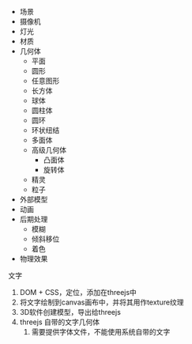 
+ 场景
+ 摄像机
+ 灯光
+ 材质
+ 几何体
	+ 平面
	+ 圆形
	+ 任意图形
	+ 长方体
	+ 球体
	+ 圆柱体
	+ 圆环
	+ 环状纽结
	+ 多面体
	+ 高级几何体
		+ 凸面体
		+ 旋转体
	+ 精灵
	+ 粒子
+ 外部模型
+ 动画
+ 后期处理
	+ 模糊
	+ 倾斜移位
	+ 着色
+ 物理效果



文字
1. DOM + CSS，定位，添加在threejs中
2. 将文字绘制到canvas画布中，并将其用作texture纹理
3. 3D软件创建模型，导出给threejs
4. threejs 自带的文字几何体
	1. 需要提供字体文件，不能使用系统自带的文字